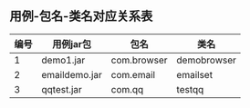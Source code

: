 ## 用例-包名-类名对应关系表
 编号|用例jar包| 包名| 类名| 
------------- | ------------- |-------------|-------------|
1| demo1.jar	|com.browser|demobrowser
2|emaildemo.jar |	com.email|emailset
3|qqtest.jar |com.qq|testqq
